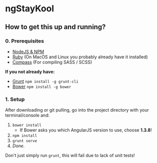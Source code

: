 # ngStayKool

## How to get this up and running?

### 0. Prerequisites
- [NodeJS & NPM](http://www.nodejs.org)
- [Ruby](htts://www.ruby-lang.org) (On MacOS and Linux you probably already have it installed)
- [Compass](http://compass-style.org/) (For compiling SASS / SCSS)

**If you not already have:**
- [Grunt](http://gruntjs.com) `npm install -g grunt-cli`
- [Bower](http://bower.io) `npm install -g bower`

### 1. Setup
After downloading or git pulling, go into the project directory with your terminal/console and:

1. ```bower install```
    - If Bower asks you which AngularJS version to use, choose **1.3.8**!
2. ```npm install```
3. ```grunt serve```
4. *Done.*

Don't just simply run `grunt`, this will fail due to lack of unit tests!
